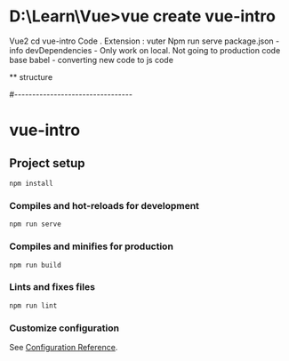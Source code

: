 # D:\Learn\Vue>vue create vue-intro
Vue2
cd vue-intro
Code .
Extension : vuter 
Npm run serve
package.json - info
devDependencies - Only work on local. Not going to production code base
babel - converting new code to js code

** structure
<template>
    <div>
        <h1>Hello world</h1>
    </div>
</template>
<script>
export default {
    name: 'App'
}
</script>
<style>

</style>
#---------------------------------
# vue-intro

## Project setup
```
npm install
```

### Compiles and hot-reloads for development
```
npm run serve
```

### Compiles and minifies for production
```
npm run build
```

### Lints and fixes files
```
npm run lint
```

### Customize configuration
See [Configuration Reference](https://cli.vuejs.org/config/).
